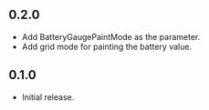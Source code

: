 ## 0.2.0
- Add BatteryGaugePaintMode as the parameter.
- Add grid mode for painting the battery value.

## 0.1.0
- Initial release.

